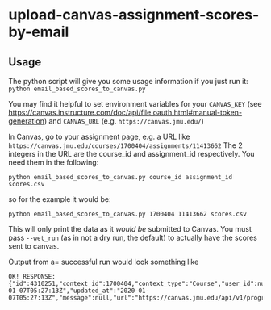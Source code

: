 # upload-canvas-assignment-scores-by-email

## Usage

The python script will give you some usage information if you just run it: `python email_based_scores_to_canvas.py`

You may find it helpful to set environment variables for your `CANVAS_KEY` (see https://canvas.instructure.com/doc/api/file.oauth.html#manual-token-generation) and `CANVAS_URL` (e.g. `https://canvas.jmu.edu/`)

In Canvas, go to your assignment page, e.g. a URL like `https://canvas.jmu.edu/courses/1700404/assignments/11413662`
The 2 integers in the URL are the course_id and assignment_id respectively. You need them in the following:

`python email_based_scores_to_canvas.py course_id assignment_id scores.csv`

so for the example it would be:

`python email_based_scores_to_canvas.py 1700404 11413662 scores.csv`

This will only print the data as it _would be_ submitted to Canvas. You must pass `--wet_run` (as in not a dry run, the default) to actually have the scores sent to canvas.

Output from a= successful run would look something like
```
OK! RESPONSE:
{"id":4310251,"context_id":1700404,"context_type":"Course","user_id":null,"tag":"submissions_update","completion":null,"workflow_state":"queued","created_at":"2020-01-07T05:27:13Z","updated_at":"2020-01-07T05:27:13Z","message":null,"url":"https://canvas.jmu.edu/api/v1/progress/4310251"}
```
